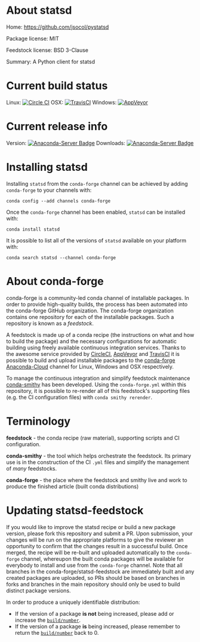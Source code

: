 About statsd
============

Home: https://github.com/jsocol/pystatsd

Package license: MIT

Feedstock license: BSD 3-Clause

Summary: A Python client for statsd



Current build status
====================

Linux: [![Circle CI](https://circleci.com/gh/conda-forge/statsd-feedstock.svg?style=shield)](https://circleci.com/gh/conda-forge/statsd-feedstock)
OSX: [![TravisCI](https://travis-ci.org/conda-forge/statsd-feedstock.svg?branch=master)](https://travis-ci.org/conda-forge/statsd-feedstock)
Windows: [![AppVeyor](https://ci.appveyor.com/api/projects/status/github/conda-forge/statsd-feedstock?svg=True)](https://ci.appveyor.com/project/conda-forge/statsd-feedstock/branch/master)

Current release info
====================
Version: [![Anaconda-Server Badge](https://anaconda.org/conda-forge/statsd/badges/version.svg)](https://anaconda.org/conda-forge/statsd)
Downloads: [![Anaconda-Server Badge](https://anaconda.org/conda-forge/statsd/badges/downloads.svg)](https://anaconda.org/conda-forge/statsd)

Installing statsd
=================

Installing `statsd` from the `conda-forge` channel can be achieved by adding `conda-forge` to your channels with:

```
conda config --add channels conda-forge
```

Once the `conda-forge` channel has been enabled, `statsd` can be installed with:

```
conda install statsd
```

It is possible to list all of the versions of `statsd` available on your platform with:

```
conda search statsd --channel conda-forge
```


About conda-forge
=================

conda-forge is a community-led conda channel of installable packages.
In order to provide high-quality builds, the process has been automated into the
conda-forge GitHub organization. The conda-forge organization contains one repository
for each of the installable packages. Such a repository is known as a *feedstock*.

A feedstock is made up of a conda recipe (the instructions on what and how to build
the package) and the necessary configurations for automatic building using freely
available continuous integration services. Thanks to the awesome service provided by
[CircleCI](https://circleci.com/), [AppVeyor](http://www.appveyor.com/)
and [TravisCI](https://travis-ci.org/) it is possible to build and upload installable
packages to the [conda-forge](https://anaconda.org/conda-forge)
[Anaconda-Cloud](http://docs.anaconda.org/) channel for Linux, Windows and OSX respectively.

To manage the continuous integration and simplify feedstock maintenance
[conda-smithy](http://github.com/conda-forge/conda-smithy) has been developed.
Using the ``conda-forge.yml`` within this repository, it is possible to re-render all of
this feedstock's supporting files (e.g. the CI configuration files) with ``conda smithy rerender``.


Terminology
===========

**feedstock** - the conda recipe (raw material), supporting scripts and CI configuration.

**conda-smithy** - the tool which helps orchestrate the feedstock.
                   Its primary use is in the construction of the CI ``.yml`` files
                   and simplify the management of *many* feedstocks.

**conda-forge** - the place where the feedstock and smithy live and work to
                  produce the finished article (built conda distributions)


Updating statsd-feedstock
=========================

If you would like to improve the statsd recipe or build a new
package version, please fork this repository and submit a PR. Upon submission,
your changes will be run on the appropriate platforms to give the reviewer an
opportunity to confirm that the changes result in a successful build. Once
merged, the recipe will be re-built and uploaded automatically to the
`conda-forge` channel, whereupon the built conda packages will be available for
everybody to install and use from the `conda-forge` channel.
Note that all branches in the conda-forge/statsd-feedstock are
immediately built and any created packages are uploaded, so PRs should be based
on branches in forks and branches in the main repository should only be used to
build distinct package versions.

In order to produce a uniquely identifiable distribution:
 * If the version of a package **is not** being increased, please add or increase
   the [``build/number``](http://conda.pydata.org/docs/building/meta-yaml.html#build-number-and-string).
 * If the version of a package **is** being increased, please remember to return
   the [``build/number``](http://conda.pydata.org/docs/building/meta-yaml.html#build-number-and-string)
   back to 0.
